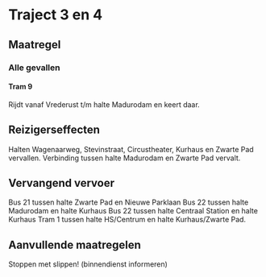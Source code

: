 # Traject 3 en 4
## Maatregel
### Alle gevallen

#### Tram 9
Rijdt vanaf Vrederust t/m halte Madurodam en keert daar.

## Reizigerseffecten
Halten Wagenaarweg,  Stevinstraat, Circustheater, Kurhaus en Zwarte Pad vervallen.
Verbinding tussen halte Madurodam en Zwarte Pad vervalt.

## Vervangend vervoer
Bus 21 tussen halte Zwarte Pad en Nieuwe Parklaan
Bus 22 tussen halte Madurodam en halte Kurhaus
Bus 22 tussen halte Centraal Station en halte Kurhaus
Tram 1 tussen halte HS/Centrum en halte Kurhaus/Zwarte Pad.

## Aanvullende maatregelen
Stoppen met  slippen! (binnendienst informeren)


